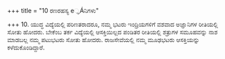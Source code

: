 +++
title = "10 ರಣರಹಸ್ಯ e್ಞÁನಿಗಳು"

+++
10. ಯುದ್ಧ ವಿದ್ಯೆಯಲ್ಲಿ ಪರಿಣತರಾದರೂ, ನಮ್ಮ ಭಟರು ಇಂದ್ರಿಯಗಳಿಗೆ  ವಶವಾದ ಅಜ್ಞಾನಿಗಳ ರೀತಿಯಲ್ಲಿ ಸೋತು ಹೋದರು.  ಬೇಕೆಂಬ ತರ್ಕ ವಿದ್ಯೆಯಲ್ಲಿ ಆಸಕ್ತಿಯಿಲ್ಲದ ಪಂಡಿತರ ರೀತಿಯಲ್ಲಿ ಶತ್ರುಗಳ ಸಮೂಹವನ್ನು ನಾಶ ಮಾಡಬಲ್ಲ ನಮ್ಮ ಪಟುಭಟರು ಸೋತು ಹೋದರು. ರಾಜಸೇವೆಯಲ್ಲಿ ನಮ್ಮ ಮೂಢಭಟರು ಆಸಕ್ತಿಯನ್ನು ಕಳೆದುಕೊಂಡಿದ್ದಾರೆ.